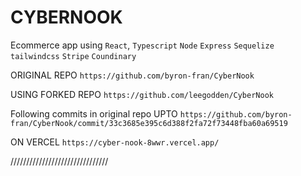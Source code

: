 # CYBERNOOK

Ecommerce app using
`React`,
`Typescript`
`Node`
`Express`
`Sequelize`
`tailwindcss`
`Stripe`
`Coundinary`

ORIGINAL REPO
`https://github.com/byron-fran/CyberNook`

USING FORKED REPO
`https://github.com/leegodden/CyberNook`

Following commits in original repo
UPTO `https://github.com/byron-fran/CyberNook/commit/33c3685e395c6d388f2fa72f73448fba60a69519`

ON VERCEL
`https://cyber-nook-8wwr.vercel.app/`

///////////////////////////////
